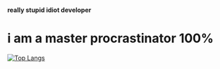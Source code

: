 #### really stupid idiot developer

# i am a master procrastinator 100%

[![Top Langs](https://github-readme-stats.vercel.app/api/top-langs/?username=s-xdev&langs_count=8&theme=radical)](https://github.com/anuraghazra/github-readme-stats)

